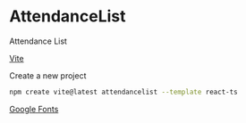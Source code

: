 # AttendanceList
Attendance List

[Vite]()

Create a new project
```sh
npm create vite@latest attendancelist --template react-ts
```
[Google Fonts](https://fonts.google.com/specimen/Roboto?query=roboto)